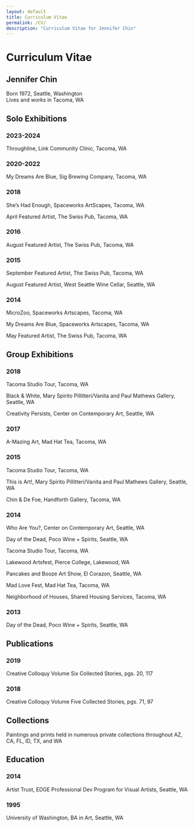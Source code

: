 ```yaml
---
layout: default
title: Curriculum Vitae
permalink: /CV/
description: "Curriculum Vitae for Jennifer Chin"
---
```

# Curriculum Vitae  
## Jennifer Chin
Born 1972, Seattle, Washington  
Lives and works in Tacoma, WA

## Solo Exhibitions

### 2023-2024

Throughline, Link Community Clinic, Tacoma, WA

### 2020-2022

My Dreams Are Blue, Sig Brewing Company, Tacoma, WA

### 2018          

She’s Had Enough, Spaceworks ArtScapes, Tacoma, WA

April Featured Artist, The Swiss Pub, Tacoma, WA

### 2016          

August Featured Artist, The Swiss Pub, Tacoma, WA

### 2015          

September Featured Artist, The Swiss Pub, Tacoma, WA

August Featured Artist, West Seattle Wine Cellar, Seattle, WA

### 2014          

MicroZoo, Spaceworks Artscapes, Tacoma, WA

My Dreams Are Blue, Spaceworks Artscapes, Tacoma, WA

May Featured Artist, The Swiss Pub, Tacoma, WA

## Group Exhibitions

### 2018          

Tacoma Studio Tour, Tacoma, WA

Black & White, Mary Spirito Pillitteri/Vanita and Paul Mathews Gallery, Seattle, WA

Creativity Persists, Center on Contemporary Art, Seattle, WA

### 2017          

A-Mazing Art, Mad Hat Tea, Tacoma, WA

### 2015          

Tacoma Studio Tour, Tacoma, WA

This is Art!, Mary Spirito Pillitteri/Vanita and Paul Mathews Gallery, Seattle, WA

Chin & De Foe, Handforth Gallery, Tacoma, WA

### 2014          

Who Are You?, Center on Contemporary Art, Seattle, WA

Day of the Dead, Poco Wine + Spirits, Seattle, WA

Tacoma Studio Tour, Tacoma, WA

Lakewood Artsfest, Pierce College, Lakewood, WA

Pancakes and Booze Art Show, El Corazon, Seattle, WA

Mad Love Fest, Mad Hat Tea, Tacoma, WA

Neighborhood of Houses, Shared Housing Services, Tacoma, WA

### 2013          

Day of the Dead, Poco Wine + Spirits, Seattle, WA

## Publications

### 2019

Creative Colloquy Volume Six Collected Stories, pgs. 20, 117

### 2018          

Creative Colloquy Volume Five Collected Stories, pgs. 71, 97

## Collections

Paintings and prints held in numerous private collections throughout AZ, CA, FL, ID, TX, and WA

## Education

### 2014          

Artist Trust, EDGE Professional Dev Program for Visual Artists, Seattle, WA

### 1995          

University of Washington, BA in Art, Seattle, WA
